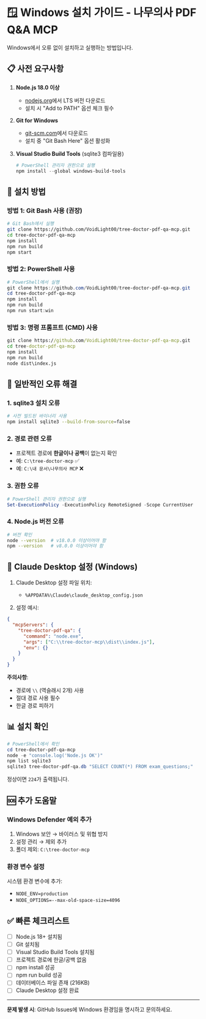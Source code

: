 # 🪟 Windows 설치 가이드 - 나무의사 PDF Q&A MCP

Windows에서 오류 없이 설치하고 실행하는 방법입니다.

## 📋 사전 요구사항

1. **Node.js 18.0 이상**
   - [nodejs.org](https://nodejs.org)에서 LTS 버전 다운로드
   - 설치 시 "Add to PATH" 옵션 체크 필수

2. **Git for Windows**
   - [git-scm.com](https://git-scm.com)에서 다운로드
   - 설치 중 "Git Bash Here" 옵션 활성화

3. **Visual Studio Build Tools** (sqlite3 컴파일용)
   ```powershell
   # PowerShell 관리자 권한으로 실행
   npm install --global windows-build-tools
   ```

## 🚀 설치 방법

### 방법 1: Git Bash 사용 (권장)

```bash
# Git Bash에서 실행
git clone https://github.com/VoidLight00/tree-doctor-pdf-qa-mcp.git
cd tree-doctor-pdf-qa-mcp
npm install
npm run build
npm start
```

### 방법 2: PowerShell 사용

```powershell
# PowerShell에서 실행
git clone https://github.com/VoidLight00/tree-doctor-pdf-qa-mcp.git
cd tree-doctor-pdf-qa-mcp
npm install
npm run build
npm run start:win
```

### 방법 3: 명령 프롬프트 (CMD) 사용

```cmd
git clone https://github.com/VoidLight00/tree-doctor-pdf-qa-mcp.git
cd tree-doctor-pdf-qa-mcp
npm install
npm run build
node dist\index.js
```

## 🔧 일반적인 오류 해결

### 1. sqlite3 설치 오류

```bash
# 사전 빌드된 바이너리 사용
npm install sqlite3 --build-from-source=false
```

### 2. 경로 관련 오류

- 프로젝트 경로에 **한글이나 공백**이 없는지 확인
- 예: `C:\tree-doctor-mcp` ✅
- 예: `C:\내 문서\나무의사 MCP` ❌

### 3. 권한 오류

```powershell
# PowerShell 관리자 권한으로 실행
Set-ExecutionPolicy -ExecutionPolicy RemoteSigned -Scope CurrentUser
```

### 4. Node.js 버전 오류

```bash
# 버전 확인
node --version  # v18.0.0 이상이어야 함
npm --version   # v8.0.0 이상이어야 함
```

## 🎯 Claude Desktop 설정 (Windows)

1. Claude Desktop 설정 파일 위치:
   - `%APPDATA%\Claude\claude_desktop_config.json`

2. 설정 예시:
```json
{
  "mcpServers": {
    "tree-doctor-pdf-qa": {
      "command": "node.exe",
      "args": ["C:\\tree-doctor-mcp\\dist\\index.js"],
      "env": {}
    }
  }
}
```

**주의사항**:
- 경로에 `\\` (역슬래시 2개) 사용
- 절대 경로 사용 필수
- 한글 경로 피하기

## 📊 설치 확인

```powershell
# PowerShell에서 확인
cd tree-doctor-pdf-qa-mcp
node -e "console.log('Node.js OK')"
npm list sqlite3
sqlite3 tree-doctor-pdf-qa.db "SELECT COUNT(*) FROM exam_questions;"
```

정상이면 `224`가 출력됩니다.

## 🆘 추가 도움말

### Windows Defender 예외 추가

1. Windows 보안 → 바이러스 및 위협 방지
2. 설정 관리 → 제외 추가
3. 폴더 제외: `C:\tree-doctor-mcp`

### 환경 변수 설정

시스템 환경 변수에 추가:
- `NODE_ENV=production`
- `NODE_OPTIONS=--max-old-space-size=4096`

## ✅ 빠른 체크리스트

- [ ] Node.js 18+ 설치됨
- [ ] Git 설치됨
- [ ] Visual Studio Build Tools 설치됨
- [ ] 프로젝트 경로에 한글/공백 없음
- [ ] npm install 성공
- [ ] npm run build 성공
- [ ] 데이터베이스 파일 존재 (216KB)
- [ ] Claude Desktop 설정 완료

---

**문제 발생 시**: GitHub Issues에 Windows 환경임을 명시하고 문의하세요.